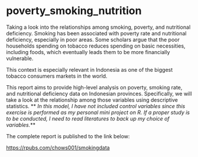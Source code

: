 # poverty_smoking_nutrition
Taking a look into the relationships among smoking, poverty, and nutritional deficiency. 
Smoking has been associated with poverty rate and nutritional deficiency, especially in poor areas. Some scholars argue that the poor households spending on tobacco reduces spending on basic necessities, including foods, which eventually leads them to be more financially vulnerable.

This context is especially relevant in Indonesia as one of the biggest tobacco consumers markets in the world.

This report aims to provide high-level analysis on poverty, smoking rate, and nutritional deficiency data on Indonesian provinces. Specifically, we will take a look at the relationship among those variables using descriptive statistics.
**
*In this model, I have not included control variables since this exercise is performed as my personal mini project on R. If a proper study is to be conducted, I need to read literatures to back up my choice of variables.*** 

The complete report is published to the link below:

https://rpubs.com/chows001/smokingdata

